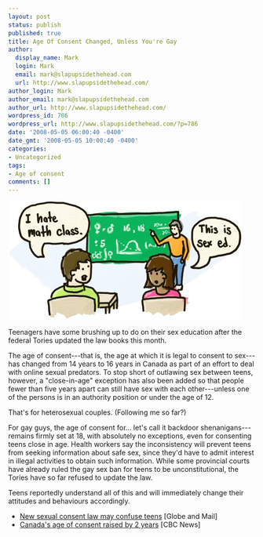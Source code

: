 ```yaml
---
layout: post
status: publish
published: true
title: Age Of Consent Changed, Unless You're Gay
author:
  display_name: Mark
  login: Mark
  email: mark@slapupsidethehead.com
  url: http://www.slapupsidethehead.com/
author_login: Mark
author_email: mark@slapupsidethehead.com
author_url: http://www.slapupsidethehead.com/
wordpress_id: 786
wordpress_url: http://www.slapupsidethehead.com/?p=786
date: '2008-05-05 06:00:40 -0400'
date_gmt: '2008-05-05 10:00:40 -0400'
categories:
- Uncategorized
tags:
- Age of consent
comments: []
---
```

![Sex Education discusses the age of consent](/wp-content/media/2008/05/sex-education-age-of-consent.jpg "Kids will totally remember all this before they try it")

Teenagers have some brushing up to do on their sex education after the federal Tories updated the law books this month.

The age of consent---that is, the age at which it is legal to consent to sex---has changed from 14 years to 16 years in Canada as part of an effort to deal with online sexual predators. To stop short of outlawing sex between teens, however, a "close-in-age" exception has also been added so that people fewer than five years apart can still have sex with each other---unless one of the persons is in an authority position or under the age of 12.

That's for heterosexual couples.  (Following me so far?)

For gay guys, the age of consent for... let's call it backdoor shenanigans---remains firmly set at 18, with absolutely no exceptions, even for consenting teens close in age. Health workers say the inconsistency will prevent teens from seeking information about safe sex, since they'd have to admit interest in illegal activities to obtain such information. While some provincial courts have already ruled the gay sex ban for teens to be unconstitutional, the Tories have so far refused to update the law.

Teens reportedly understand all of this and will immediately change their attitudes and behaviours accordingly.

- [New sexual consent law may confuse teens](http://www.theglobeandmail.com/servlet/story/RTGAM.20080502.wlconsent02/BNStory/lifeMain/home) [Globe and Mail]
- [Canada's age of consent raised by 2 years](http://www.cbc.ca/canada/story/2008/05/01/crime-bill.html) [CBC News]
